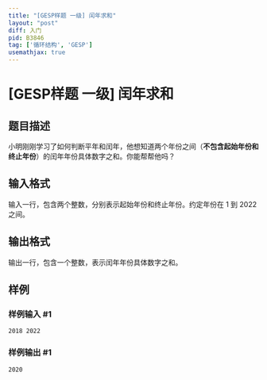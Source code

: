 ```yaml
---
title: "[GESP样题 一级] 闰年求和"
layout: "post"
diff: 入门
pid: B3846
tag: ['循环结构', 'GESP']
usemathjax: true
---
```


# [GESP样题 一级] 闰年求和
## 题目描述

小明刚刚学习了如何判断平年和闰年，他想知道两个年份之间（**不包含起始年份和终止年份**）的闰年年份具体数字之和。你能帮帮他吗？
## 输入格式

输入一行，包含两个整数，分别表示起始年份和终止年份。约定年份在 $1$ 到 $2022$ 之间。
## 输出格式

输出一行，包含一个整数，表示闰年年份具体数字之和。
## 样例

### 样例输入 #1
```
2018 2022
```
### 样例输出 #1
```
2020
```
